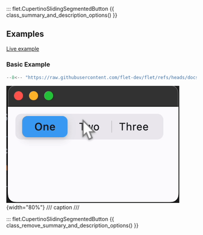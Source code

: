 ::: flet.CupertinoSlidingSegmentedButton
{{ class_summary_and_description_options() }}

## Examples

[Live example](https://flet-controls-gallery.fly.dev/buttons/cupertinoslidingsegmentedbutton)

### Basic Example

```python
--8<-- "https://raw.githubusercontent.com/flet-dev/flet/refs/heads/docs/sdk/python/examples/controls/cupertino-sliding-segmented-button/basic.py"
```

![basic](https://raw.githubusercontent.com/flet-dev/flet/docs/sdk/python/examples/controls/cupertino-sliding-segmented-button/media/basic.gif){width="80%"}
/// caption
///

::: flet.CupertinoSlidingSegmentedButton
{{ class_remove_summary_and_description_options() }}
